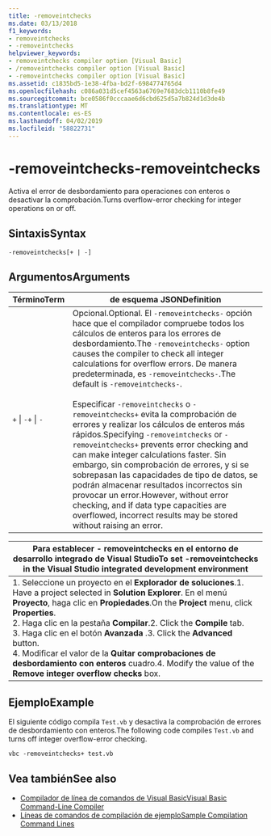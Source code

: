 ```yaml
---
title: -removeintchecks
ms.date: 03/13/2018
f1_keywords:
- removeintchecks
- -removeintchecks
helpviewer_keywords:
- removeintchecks compiler option [Visual Basic]
- /removeintchecks compiler option [Visual Basic]
- -removeintchecks compiler option [Visual Basic]
ms.assetid: c1835bd5-1e38-4fba-bd2f-6984774765d4
ms.openlocfilehash: c086a031d5cef4563a6769e7683dcb1110b8fe49
ms.sourcegitcommit: bce0586f0cccaae6d6cbd625d5a7b824d1d3de4b
ms.translationtype: MT
ms.contentlocale: es-ES
ms.lasthandoff: 04/02/2019
ms.locfileid: "58822731"
---
```

# <a name="-removeintchecks"></a><span data-ttu-id="c3d4a-102">-removeintchecks</span><span class="sxs-lookup"><span data-stu-id="c3d4a-102">-removeintchecks</span></span>
<span data-ttu-id="c3d4a-103">Activa el error de desbordamiento para operaciones con enteros o desactivar la comprobación.</span><span class="sxs-lookup"><span data-stu-id="c3d4a-103">Turns overflow-error checking for integer operations on or off.</span></span>  
  
## <a name="syntax"></a><span data-ttu-id="c3d4a-104">Sintaxis</span><span class="sxs-lookup"><span data-stu-id="c3d4a-104">Syntax</span></span>  
  
```  
-removeintchecks[+ | -]  
```  
  
## <a name="arguments"></a><span data-ttu-id="c3d4a-105">Argumentos</span><span class="sxs-lookup"><span data-stu-id="c3d4a-105">Arguments</span></span>  
  
|<span data-ttu-id="c3d4a-106">Término</span><span class="sxs-lookup"><span data-stu-id="c3d4a-106">Term</span></span>|<span data-ttu-id="c3d4a-107">de esquema JSON</span><span class="sxs-lookup"><span data-stu-id="c3d4a-107">Definition</span></span>|  
|---|---|  
|<span data-ttu-id="c3d4a-108">`+` &#124; `-`</span><span class="sxs-lookup"><span data-stu-id="c3d4a-108">`+` &#124; `-`</span></span>|<span data-ttu-id="c3d4a-109">Opcional.</span><span class="sxs-lookup"><span data-stu-id="c3d4a-109">Optional.</span></span> <span data-ttu-id="c3d4a-110">El `-removeintchecks-` opción hace que el compilador compruebe todos los cálculos de enteros para los errores de desbordamiento.</span><span class="sxs-lookup"><span data-stu-id="c3d4a-110">The `-removeintchecks-` option causes the compiler to check all integer calculations for overflow errors.</span></span> <span data-ttu-id="c3d4a-111">De manera predeterminada, es `-removeintchecks-`.</span><span class="sxs-lookup"><span data-stu-id="c3d4a-111">The default is `-removeintchecks-`.</span></span><br /><br /> <span data-ttu-id="c3d4a-112">Especificar `-removeintchecks` o `-removeintchecks+` evita la comprobación de errores y realizar los cálculos de enteros más rápidos.</span><span class="sxs-lookup"><span data-stu-id="c3d4a-112">Specifying `-removeintchecks` or `-removeintchecks+` prevents error checking and can make integer calculations faster.</span></span> <span data-ttu-id="c3d4a-113">Sin embargo, sin comprobación de errores, y si se sobrepasan las capacidades de tipo de datos, se podrán almacenar resultados incorrectos sin provocar un error.</span><span class="sxs-lookup"><span data-stu-id="c3d4a-113">However, without error checking, and if data type capacities are overflowed, incorrect results may be stored without raising an error.</span></span>|  
  
|<span data-ttu-id="c3d4a-114">Para establecer - removeintchecks en el entorno de desarrollo integrado de Visual Studio</span><span class="sxs-lookup"><span data-stu-id="c3d4a-114">To set -removeintchecks in the Visual Studio integrated development environment</span></span>|  
|---|  
|<span data-ttu-id="c3d4a-115">1.  Seleccione un proyecto en el **Explorador de soluciones**.</span><span class="sxs-lookup"><span data-stu-id="c3d4a-115">1.  Have a project selected in **Solution Explorer**.</span></span> <span data-ttu-id="c3d4a-116">En el menú **Proyecto**, haga clic en **Propiedades**.</span><span class="sxs-lookup"><span data-stu-id="c3d4a-116">On the **Project** menu, click **Properties**.</span></span> <br /><span data-ttu-id="c3d4a-117">2.  Haga clic en la pestaña **Compilar**.</span><span class="sxs-lookup"><span data-stu-id="c3d4a-117">2.  Click the **Compile** tab.</span></span><br /><span data-ttu-id="c3d4a-118">3.  Haga clic en el botón **Avanzada** .</span><span class="sxs-lookup"><span data-stu-id="c3d4a-118">3.  Click the **Advanced** button.</span></span><br /><span data-ttu-id="c3d4a-119">4.  Modificar el valor de la **Quitar comprobaciones de desbordamiento con enteros** cuadro.</span><span class="sxs-lookup"><span data-stu-id="c3d4a-119">4.  Modify the value of the **Remove integer overflow checks** box.</span></span>|  
  
## <a name="example"></a><span data-ttu-id="c3d4a-120">Ejemplo</span><span class="sxs-lookup"><span data-stu-id="c3d4a-120">Example</span></span>  
 <span data-ttu-id="c3d4a-121">El siguiente código compila `Test.vb` y desactiva la comprobación de errores de desbordamiento con enteros.</span><span class="sxs-lookup"><span data-stu-id="c3d4a-121">The following code compiles `Test.vb` and turns off integer overflow-error checking.</span></span>  
  
```console
vbc -removeintchecks+ test.vb  
```  
  
## <a name="see-also"></a><span data-ttu-id="c3d4a-122">Vea también</span><span class="sxs-lookup"><span data-stu-id="c3d4a-122">See also</span></span>

- [<span data-ttu-id="c3d4a-123">Compilador de línea de comandos de Visual Basic</span><span class="sxs-lookup"><span data-stu-id="c3d4a-123">Visual Basic Command-Line Compiler</span></span>](../../../visual-basic/reference/command-line-compiler/index.md)
- [<span data-ttu-id="c3d4a-124">Líneas de comandos de compilación de ejemplo</span><span class="sxs-lookup"><span data-stu-id="c3d4a-124">Sample Compilation Command Lines</span></span>](../../../visual-basic/reference/command-line-compiler/sample-compilation-command-lines.md)
